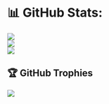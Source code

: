 # 📊 GitHub Stats:
![](https://github-readme-stats.vercel.app/api?username=kasimselimhanbaltas&theme=dark&hide_border=true&include_all_commits=true&count_private=true)<br/>
![](https://github-readme-streak-stats.herokuapp.com/?user=kasimselimhanbaltas&theme=dark&hide_border=true)<br/>
![](https://github-readme-stats.vercel.app/api/top-langs/?username=kasimselimhanbaltas&theme=dark&hide_border=true&include_all_commits=true&count_private=true&layout=compact)

## 🏆 GitHub Trophies
![](https://github-profile-trophy.vercel.app/?username=kasimselimhanbaltas&theme=radical&no-frame=true&no-bg=true&margin-w=4)
